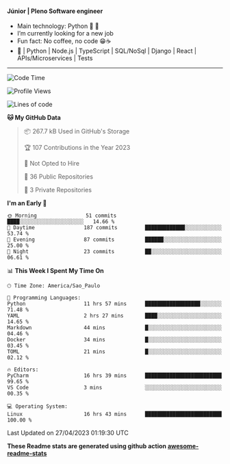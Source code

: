 #### Júnior | Pleno Software engineer 

- Main technology: Python 🐍 💖
- I’m currently looking for a new job
- Fun fact: No coffee, no code 😁☕
- 📖 | Python | Node.js | TypeScript | SQL/NoSql | Django | React | APIs/Microservices | Tests 
---
<!--START_SECTION:waka-->
![Code Time](http://img.shields.io/badge/Code%20Time-729%20hrs%2010%20mins-blue)

![Profile Views](http://img.shields.io/badge/Profile%20Views-0-blue)

![Lines of code](https://img.shields.io/badge/From%20Hello%20World%20I%27ve%20Written-10.6%20million%20lines%20of%20code-blue)

**🐱 My GitHub Data** 

> 📦 267.7 kB Used in GitHub's Storage 
 > 
> 🏆 107 Contributions in the Year 2023
 > 
> 🚫 Not Opted to Hire
 > 
> 📜 36 Public Repositories 
 > 
> 🔑 3 Private Repositories 
 > 
**I'm an Early 🐤** 

```text
🌞 Morning                51 commits          ████░░░░░░░░░░░░░░░░░░░░░   14.66 % 
🌆 Daytime                187 commits         █████████████░░░░░░░░░░░░   53.74 % 
🌃 Evening                87 commits          ██████░░░░░░░░░░░░░░░░░░░   25.00 % 
🌙 Night                  23 commits          ██░░░░░░░░░░░░░░░░░░░░░░░   06.61 % 
```


📊 **This Week I Spent My Time On** 

```text
🕑︎ Time Zone: America/Sao_Paulo

💬 Programming Languages: 
Python                   11 hrs 57 mins      ██████████████████░░░░░░░   71.48 % 
YAML                     2 hrs 27 mins       ████░░░░░░░░░░░░░░░░░░░░░   14.65 % 
Markdown                 44 mins             █░░░░░░░░░░░░░░░░░░░░░░░░   04.46 % 
Docker                   34 mins             █░░░░░░░░░░░░░░░░░░░░░░░░   03.45 % 
TOML                     21 mins             █░░░░░░░░░░░░░░░░░░░░░░░░   02.12 % 

🔥 Editors: 
PyCharm                  16 hrs 39 mins      █████████████████████████   99.65 % 
VS Code                  3 mins              ░░░░░░░░░░░░░░░░░░░░░░░░░   00.35 % 

💻 Operating System: 
Linux                    16 hrs 43 mins      █████████████████████████   100.00 % 
```


 Last Updated on 27/04/2023 01:19:30 UTC
<!--END_SECTION:waka-->

**These Readme stats are generated using github action [awesome-readme-stats](https://github.com/anmol098/waka-readme-stats)**
